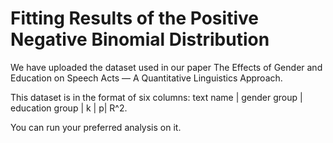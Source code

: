 # Fitting Results of the Positive Negative Binomial Distribution
We have uploaded the dataset used in our paper The Effects of Gender and Education on Speech Acts — A Quantitative Linguistics Approach.

This dataset is in the format of six columns: text name | gender group | education group | k | p| R^2.

You can run your preferred analysis on it.
